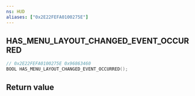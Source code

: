 ```yaml
---
ns: HUD
aliases: ["0x2E22FEFA0100275E"]
---
```

## HAS_MENU_LAYOUT_CHANGED_EVENT_OCCURRED

```c
// 0x2E22FEFA0100275E 0x96863460
BOOL HAS_MENU_LAYOUT_CHANGED_EVENT_OCCURRED();
```


## Return value

